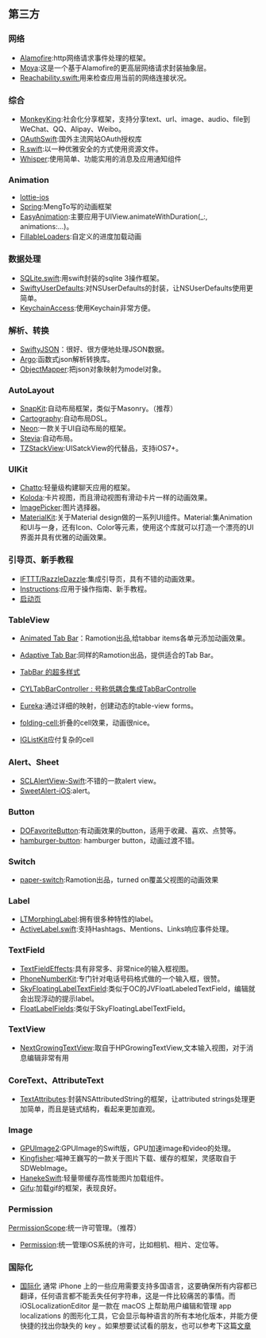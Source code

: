  ## 第三方
  

 

### 网络
- [Alamofire](https://link.juejin.im/?target=https%3A%2F%2Fgithub.com%2FAlamofire%2FAlamofire):http网络请求事件处理的框架。
- [Moya](https://link.juejin.im/?target=https%3A%2F%2Fgithub.com%2FMoya%2FMoya):这是一个基于Alamofire的更高层网络请求封装抽象层。
- [Reachability.swift:](https://link.juejin.im/?target=https%3A%2F%2Fgithub.com%2Fashleymills%2FReachability.swift)用来检查应用当前的网络连接状况。


### 综合

- [MonkeyKing](https://link.juejin.im/?target=https%3A%2F%2Fgithub.com%2Fnixzhu%2FMonkeyKing):社会化分享框架，支持分享text、url、image、audio、file到WeChat、QQ、Alipay、Weibo。
- [OAuthSwift](https://link.juejin.im/?target=https%3A%2F%2Fgithub.com%2FOAuthSwift%2FOAuthSwift):国外主流网站OAuth授权库
- [R.swift](https://link.juejin.im/?target=https%3A%2F%2Fgithub.com%2Fmac-cain13%2FR.swift):以一种优雅安全的方式使用资源文件。
- [Whisper](https://link.juejin.im/?target=https%3A%2F%2Fgithub.com%2Fhyperoslo%2FWhisper):使用简单、功能实用的消息及应用通知组件


### Animation

- [lottie-ios](https://github.com/airbnb/lottie-ios)
- [Spring](https://link.juejin.im/?target=https%3A%2F%2Fgithub.com%2FMengTo%2FSpring):MengTo写的动画框架
- [EasyAnimation](https://link.juejin.im/?target=https%3A%2F%2Fgithub.com%2Ficanzilb%2FEasyAnimation):主要应用于UIView.animateWithDuration(_:, animations:...)。
- [FillableLoaders](https://link.juejin.im/?target=https%3A%2F%2Fgithub.com%2Fpoolqf%2FFillableLoaders):自定义的进度加载动画


### 数据处理

- [SQLite.swift](https://link.juejin.im/?target=https%3A%2F%2Fgithub.com%2Fstephencelis%2FSQLite.swift):用swift封装的sqlite 3操作框架。
- [SwiftyUserDefaults](https://link.juejin.im/?target=https%3A%2F%2Fgithub.com%2Fradex%2FSwiftyUserDefaults):对NSUserDefaults的封装，让NSUserDefaults使用更简单。
- [KeychainAccess](https://link.juejin.im/?target=https%3A%2F%2Fgithub.com%2Fkishikawakatsumi%2FKeychainAccess):使用Keychain非常方便。



### 解析、转换

- [SwiftyJSON](https://link.juejin.im/?target=https%3A%2F%2Fgithub.com%2FSwiftyJSON%2FSwiftyJSON)：很好、很方便地处理JSON数据。
- [Argo](https://link.juejin.im/?target=https%3A%2F%2Fgithub.com%2Fthoughtbot%2FArgo):函数式json解析转换库。
- [ObjectMapper](https://link.juejin.im/?target=https%3A%2F%2Fgithub.com%2FHearst-DD%2FObjectMapper):把json对象映射为model对象。



### AutoLayout

- [SnapKit](https://link.juejin.im/?target=https%3A%2F%2Fgithub.com%2FSnapKit%2FSnapKit):自动布局框架，类似于Masonry。（推荐）
- [Cartography](https://link.juejin.im/?target=https%3A%2F%2Fgithub.com%2Frobb%2FCartography):自动布局DSL。
- [Neon](https://link.juejin.im/?target=https%3A%2F%2Fgithub.com%2Fmamaral%2FNeon):一款关于UI自动布局的框架。
- [Stevia](https://link.juejin.im/?target=https%3A%2F%2Fgithub.com%2Fs4cha%2FStevia):自动布局。
- [TZStackView](https://link.juejin.im/?target=https%3A%2F%2Fgithub.com%2Ftomvanzummeren%2FTZStackView):UISatckView的代替品，支持iOS7+。


### UIKit

- [Chatto](https://link.juejin.im/?target=https%3A%2F%2Fgithub.com%2Fbadoo%2FChatto):轻量级构建聊天应用的框架。
- [Koloda](https://link.juejin.im/?target=https%3A%2F%2Fgithub.com%2FYalantis%2FKoloda):卡片视图，而且滑动视图有滑动卡片一样的动画效果。
- [ImagePicker](https://link.juejin.im/?target=https%3A%2F%2Fgithub.com%2Fhyperoslo%2FImagePicker):图片选择器。
- [MaterialKit](https://link.juejin.im/?target=https%3A%2F%2Fgithub.com%2FCosmicMind%2FMaterial):关于Material design做的一系列UI组件。Material:集Animation和UI与一身，还有Icon、Color等元素，使用这个库就可以打造一个漂亮的UI界面并具有优雅的动画效果。

 
 ### 引导页、新手教程

- [IFTTT/RazzleDazzle](https://link.juejin.im/?target=https%3A%2F%2Fgithub.com%2FIFTTT%2FRazzleDazzle):集成引导页，具有不错的动画效果。
- [Instructions](https://link.juejin.im/?target=https%3A%2F%2Fgithub.com%2Fephread%2FInstructions):应用于操作指南、新手教程。
- [启动页](https://github.com/CoderZhuXH/XHLaunchAd )


### TableView

- [Animated Tab Bar](https://link.juejin.im/?target=https%3A%2F%2Fgithub.com%2FRamotion%2Fanimated-tab-bar)：Ramotion出品,给tabbar items各单元添加动画效果。
- [Adaptive Tab Bar](https://link.juejin.im/?target=https%3A%2F%2Fgithub.com%2FRamotion%2Fadaptive-tab-bar):同样的Ramotion出品，提供适合的Tab Bar。
- [TabBar 的超多样式](https://github.com/eggswift/ESTabBarController)
- [CYLTabBarController : 号称低耦合集成TabBarControlle](https://github.com/ChenYilong/CYLTabBarController)

- [Eureka](https://link.juejin.im/?target=https%3A%2F%2Fgithub.com%2Fxmartlabs%2FEureka):通过详细的映射，创建动态的table-view forms。
- [folding-cell:](https://link.juejin.im/?target=https%3A%2F%2Fgithub.com%2FRamotion%2Ffolding-cell)折叠的cell效果，动画很nice。
- [IGListKit](https://github.com/Instagram/IGListKit)应付复杂的cell


### Alert、Sheet

- [SCLAlertView-Swift](https://link.juejin.im/?target=https%3A%2F%2Fgithub.com%2Fvikmeup%2FSCLAlertView-Swift):不错的一款alert view。
- [SweetAlert-iOS](https://link.juejin.im/?target=https%3A%2F%2Fgithub.com%2Fcodestergit%2FSweetAlert-iOS):alert。


### Button

- [DOFavoriteButton](https://link.juejin.im/?target=https%3A%2F%2Fgithub.com%2Fokmr-d%2FDOFavoriteButton):有动画效果的button，适用于收藏、喜欢、点赞等。
- [hamburger-button](https://link.juejin.im/?target=https%3A%2F%2Fgithub.com%2Frobb%2Fhamburger-button): hamburger button，动画过渡不错。

### Switch

- [paper-switch](https://link.juejin.im/?target=https%3A%2F%2Fgithub.com%2FRamotion%2Fpaper-switch):Ramotion出品，turned on覆盖父视图的动画效果

### Label

- [LTMorphingLabel](https://link.juejin.im/?target=https%3A%2F%2Fgithub.com%2Flexrus%2FLTMorphingLabel):拥有很多种特性的label。
- [ActiveLabel.swift](https://link.juejin.im/?target=https%3A%2F%2Fgithub.com%2Foptonaut%2FActiveLabel.swift):支持Hashtags、Mentions、Links响应事件处理。


### TextField

- [TextFieldEffects](https://link.juejin.im/?target=https%3A%2F%2Fgithub.com%2Fraulriera%2FTextFieldEffects):具有非常多、非常nice的输入框视图。
- [PhoneNumberKit](https://link.juejin.im/?target=https%3A%2F%2Fgithub.com%2Fmarmelroy%2FPhoneNumberKit):专门针对电话号码格式做的一个输入框，很赞。
- [SkyFloatingLabelTextField](https://link.juejin.im/?target=https%3A%2F%2Fgithub.com%2FSkyscanner%2FSkyFloatingLabelTextField):类似于OC的JVFloatLabeledTextField，编辑就会出现浮动的提示label。
- [FloatLabelFields](https://link.juejin.im/?target=https%3A%2F%2Fgithub.com%2FFahimF%2FFloatLabelFields):类似于SkyFloatingLabelTextField。

### TextView

- [NextGrowingTextView](https://link.juejin.im/?target=https%3A%2F%2Fgithub.com%2Fmuukii%2FNextGrowingTextView):取自于HPGrowingTextView,文本输入视图，对于消息编辑非常有用


### CoreText、AttributeText
- [TextAttributes](https://link.juejin.im/?target=https%3A%2F%2Fgithub.com%2Fdelba%2FTextAttributes):封装NSAttributedString的框架，让attributed strings处理更加简单，而且是链式结构，看起来更加直观。



### Image

- [ GPUImage2](https://link.juejin.im/?target=https%3A%2F%2Fgithub.com%2FBradLarson%2FGPUImage2):GPUImage的Swift版，GPU加速image和video的处理。
- [Kingfisher](https://link.juejin.im/?target=https%3A%2F%2Fgithub.com%2Fonevcat%2FKingfisher):喵神王巍写的一款关于图片下载、缓存的框架，灵感取自于SDWebImage。
- [HanekeSwift](https://link.juejin.im/?target=https%3A%2F%2Fgithub.com%2FHaneke%2FHanekeSwift):轻量带缓存高性能图片加载组件。
- [Gifu](https://link.juejin.im/?target=https%3A%2F%2Fgithub.com%2Fkaishin%2FGifu):加载gif的框架，表现良好。
 

### Permission

[PermissionScope](https://link.juejin.im/?target=https%3A%2F%2Fgithub.com%2Fnickoneill%2FPermissionScope):统一许可管理。（推荐）
- [Permission](https://link.juejin.im/?target=https%3A%2F%2Fgithub.com%2Fdelba%2FPermission):统一管理iOS系统的许可，比如相机、相片、定位等。





### 国际化
-  [国际化](https://github.com/igorkulman/iOSLocalizationEditor)
通常 iPhone 上的一些应用需要支持多国语言，这要确保所有内容都已翻译，任何语言都不能丢失任何字符串，这是一件比较痛苦的事情。而 iOSLocalizationEditor 是一款在 macOS 上帮助用户编辑和管理 app localizations 的图形化工具，它会显示每种语言的所有本地化版本，并能方便快捷的找出你缺失的 key 。如果想要试试看的朋友，也可以参考下这篇[文章](https://blog.kulman.sk/checking-for-missing-translations-in-ios/)





